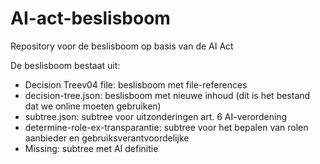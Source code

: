 # AI-act-beslisboom
<p> Repository voor de beslisboom op basis van de AI Act <br>
 
<p> De beslisboom bestaat uit:</br>
     <ul>
<li> Decision Treev04 file: beslisboom met file-references </li>
<li> decision-tree.json: beslisboom met nieuwe inhoud (dit is het bestand dat we online moeten gebruiken) </li>
<li> subtree.json: subtree voor uitzonderingen art. 6 AI-verordening </li>
<li> determine-role-ex-transparantie: subtree voor het bepalen van rolen aanbieder en gebruiksverantvoordelijke </li>
<li> Missing: subtree met AI definitie </li>
  </ul>
